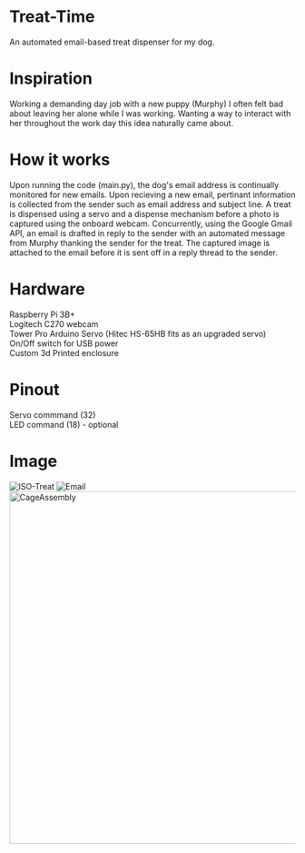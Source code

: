 # Treat-Time
An automated email-based treat dispenser for my dog. 

# Inspiration
Working a demanding day job with a new puppy (Murphy) I often felt bad about leaving her alone while I was working. Wanting a way to interact with her throughout the work day this idea naturally came about.

# How it works
Upon running the code (main.py), the dog's email address is continually monitored for new emails. Upon recieving a new email, pertinant information is collected from the sender such as email address and subject line. A treat is dispensed using a servo and a dispense mechanism before a photo is captured using the onboard webcam. Concurrently, using the Google Gmail API, an email is drafted in reply to the sender with an automated message from Murphy thanking the sender for the treat. The captured image is attached to the email before it is sent off in a reply thread to the sender.

# Hardware
Raspberry Pi 3B+<br />
Logitech C270 webcam<br />
Tower Pro Arduino Servo (Hitec HS-65HB fits as an upgraded servo)<br />
On/Off switch for USB power <br />
Custom 3d Printed enclosure

# Pinout
Servo commmand (32)<br />
LED command (18) - optional

# Image
![ISO-Treat](https://user-images.githubusercontent.com/92692830/200192450-0a911578-1681-4d07-85ab-2050a7216652.png)
![Email](https://github.com/dwynnychuk/Treat-Time/assets/92692830/d5f8b707-2c38-49ce-9ac1-cf6ccf5e61df)
<img width="621" alt="CageAssembly" src="https://github.com/dwynnychuk/Treat-Time/assets/92692830/b17e662b-4f73-4a47-9c1e-ae7282e93283">
